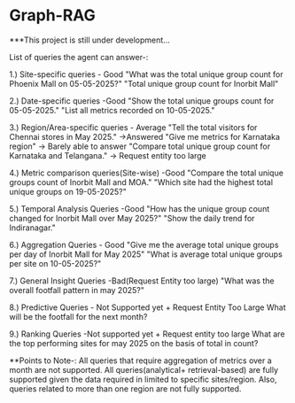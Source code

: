 # Graph-RAG

***This project is still under development...

List of queries the agent can answer-:

1.) Site-specific queries - Good
"What was the total unique group count for Phoenix Mall on 05-05-2025?"
"Total unique group count for Inorbit Mall"

2.) Date-specific queries -Good
"Show the total unique groups count for 05-05-2025."
"List all metrics recorded on 10-05-2025."

3.) Region/Area-specific queries - Average
"Tell the total visitors for Chennai stores in May 2025." ->Answered
"Give me metrics for Karnataka region" -> Barely able to answer
"Compare total unique group count for Karnataka and Telangana." -> Request entity too large

4.) Metric comparison queries(Site-wise) -Good
"Compare the total unique groups count of Inorbit Mall and MOA." 
"Which site had the highest total unique groups on 19-05-2025?"

5.) Temporal Analysis Queries -Good
"How has the unique group count changed for Inorbit Mall over May 2025?"
"Show the daily trend for Indiranagar."

6.) Aggregation Queries - Good
"Give me the average total unique groups per day of Inorbit Mall for May 2025"
"What is average total unique groups per site on 10-05-2025?"

7.) General Insight Queries -Bad(Request Entity too large)
"What was the overall footfall pattern in may 2025?"

8.) Predictive Queries - Not Supported yet + Request Entity Too Large
What will be the footfall for the next month?

9.) Ranking Queries -Not supported yet + Request entity too large
What are the top performing sites for may 2025 on the basis of total in count?


**Points to Note-:
All queries that require aggregation of metrics over a month are not supported. All queries(analytical+ retrieval-based) are fully supported given the data required in limited to specific sites/region. Also, queries related to more than one region are not fully supported.
